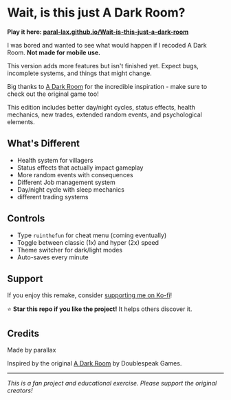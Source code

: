 # Wait, is this just A Dark Room?

**Play it here: [paral-lax.github.io/Wait-is-this-just-a-dark-room](https://paral-lax.github.io/Wait-is-this-just-a-dark-room/)**

I was bored and wanted to see what would happen if I recoded A Dark Room. **Not made for mobile use.**

This version adds more features but isn't finished yet. Expect bugs, incomplete systems, and things that might change.

Big thanks to [A Dark Room](https://adarkroom.doublespeakgames.com/) for the incredible inspiration - make sure to check out the original game too!

This edition includes better day/night cycles, status effects, health mechanics, new trades, extended random events, and psychological elements.

## What's Different

- Health system for villagers
- Status effects that actually impact gameplay  
- More random events with consequences
- Different Job management system
- Day/night cycle with sleep mechanics
- different trading systems

## Controls

- Type `ruinthefun` for cheat menu (coming eventually)
- Toggle between classic (1x) and hyper (2x) speed
- Theme switcher for dark/light modes
- Auto-saves every minute

## Support

If you enjoy this remake, consider [supporting me on Ko-fi](https://ko-fi.com/para11ax)!

⭐ **Star this repo if you like the project!** It helps others discover it.

## Credits

Made by parallax

Inspired by the original [A Dark Room](https://adarkroom.doublespeakgames.com/) by Doublespeak Games.

---

*This is a fan project and educational exercise. Please support the original creators!*
